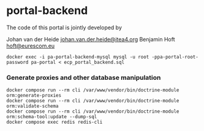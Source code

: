 # portal-backend

The code of this portal is jointly developed by 

Johan van der Heide <johan.van.der.heide@itea4.org>
Benjamin Hoft <hoft@eurescom.eu>

```shell
docker exec -i pa-portal-backend-mysql mysql -u root -ppa-portal-root-password pa-portal < ecp_portal_backend.sql
```


### Generate proxies and other database manipulation

```shell
docker compose run --rm cli /var/www/vendor/bin/doctrine-module orm:generate-proxies
docker compose run --rm cli /var/www/vendor/bin/doctrine-module orm:validate-schema
docker compose run --rm cli /var/www/vendor/bin/doctrine-module orm:schema-tool:update --dump-sql
docker compose exec redis redis-cli
```
